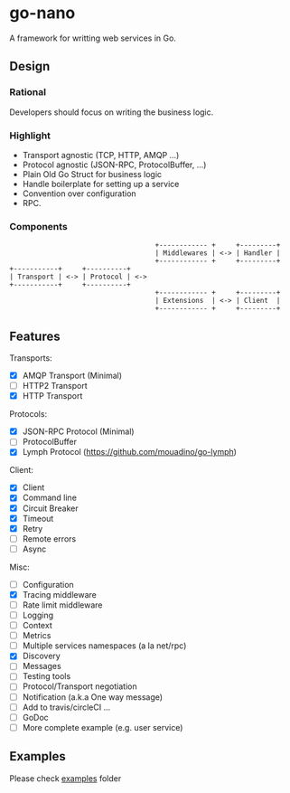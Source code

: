 # go-nano

A framework for writting web services in Go.

## Design

### Rational

Developers should focus on writing the business logic.

### Highlight

- Transport agnostic (TCP, HTTP, AMQP ...)
- Protocol agnostic (JSON-RPC, ProtocolBuffer, ...)
- Plain Old Go Struct for business logic
- Handle boilerplate for setting up a service
- Convention over configuration
- RPC.

### Components

                                        +------------ +     +---------+
                                        | Middlewares | <-> | Handler |
                                        +------------ +     +---------+
    +-----------+     +----------+
    | Transport | <-> | Protocol | <->
    +-----------+     +----------+
                                        +------------ +     +---------+
                                        | Extensions  | <-> | Client  |
                                        +------------ +     +---------+


## Features

Transports:

- [X] AMQP Transport (Minimal)
- [ ] HTTP2 Transport
- [X] HTTP Transport

Protocols:

- [X] JSON-RPC Protocol (Minimal)
- [ ] ProtocolBuffer
- [X] Lymph Protocol (https://github.com/mouadino/go-lymph)

Client:

- [X] Client
- [X] Command line
- [X] Circuit Breaker
- [X] Timeout
- [X] Retry
- [ ] Remote errors
- [ ] Async

Misc:

- [ ] Configuration
- [X] Tracing middleware
- [ ] Rate limit middleware
- [ ] Logging
- [ ] Context
- [ ] Metrics
- [ ] Multiple services namespaces (a la net/rpc)
- [X] Discovery
- [ ] Messages
- [ ] Testing tools
- [ ] Protocol/Transport negotiation
- [ ] Notification (a.k.a One way message)
- [ ] Add to travis/circleCI ...
- [ ] GoDoc
- [ ] More complete example (e.g. user service)

## Examples

Please check [examples] folder

[examples]: https://github.com/mouadino/go-nano/tree/master/examples
